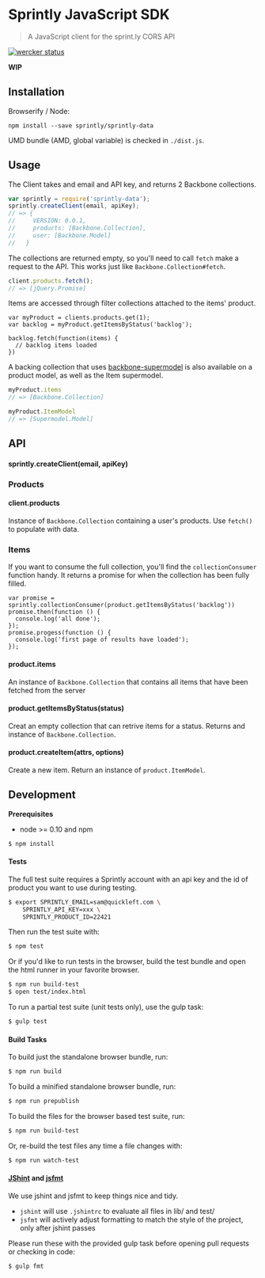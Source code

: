 # Sprintly JavaScript SDK

> A JavaScript client for the sprint.ly CORS API

[![wercker status](https://app.wercker.com/status/bc221f27cbc9fc9a53a2157d8c20dd09/m/master "wercker status")](https://app.wercker.com/project/bykey/bc221f27cbc9fc9a53a2157d8c20dd09)

**WIP**

## Installation

Browserify / Node:

```
npm install --save sprintly/sprintly-data
```

UMD bundle (AMD, global variable) is checked in `./dist.js`.

## Usage

The Client takes and email and API key, and returns 2 Backbone collections.

```javascript
var sprintly = require('sprintly-data');
sprintly.createClient(email, apiKey);
// => {
//     VERSION: 0.0.1,
//     products: [Backbone.Collection],
//     user: [Backbone.Model]
//   }
```

The collections are returned empty, so you'll need to call `fetch` make
a request to the API. This works just like `Backbone.Collection#fetch`.

```javascript
client.products.fetch();
// => [jQuery.Promise]
```

Items are accessed through filter collections attached to the items'
product.

```
var myProduct = clients.products.get(1);
var backlog = myProduct.getItemsByStatus('backlog');

backlog.fetch(function(items) {
  // backlog items loaded
})
```

A backing collection that uses
[backbone-supermodel](http://pathable.github.io/supermodel/) is also
available on a product model, as well as the Item supermodel.

```javascript
myProduct.items
// => [Backbone.Collection]

myProduct.ItemModel
// => [Supermodel.Model]
```

## API

#### sprintly.createClient(email, apiKey)

### Products

#### client.products

Instance of `Backbone.Collection` containing a user's products. Use
`fetch()` to populate with data.

### Items

If you want to consume the full collection, you'll find the
`collectionConsumer` function handy. It returns a promise for when the
collection has been fully filled.

```
var promise = sprintly.collectionConsumer(product.getItemsByStatus('backlog'))
promise.then(function () {
  console.log('all done');
});
promise.progess(function () {
  console.log('first page of results have loaded');
});
```

#### product.items

An instance of `Backbone.Collection` that contains all items that have
been fetched from the server

#### product.getItemsByStatus(status)

Creat an empty collection that can retrive items for a status. Returns
and instance of `Backbone.Collection`.

#### product.createItem(attrs, options)

Create a new item. Return an instance of `product.ItemModel`.



## Development

**Prerequisites**

* node >= 0.10 and npm

```bash
$ npm install
```

#### Tests

The full test suite requires a Sprintly account with an api key and
the id of product you want to use during testing.

```bash
$ export SPRINTLY_EMAIL=sam@quickleft.com \
    SPRINTLY_API_KEY=xxx \
    SPRINTLY_PRODUCT_ID=22421
```

Then run the test suite with:

```bash
$ npm test
```

Or if you'd like to run tests in the browser, build the test bundle and
open the html runner in your favorite browser.

```bash
$ npm run build-test
$ open test/index.html
```

To run a partial test suite (unit tests only), use the gulp task:

```bash
$ gulp test
```

#### Build Tasks

To build just the standalone browser bundle, run:

```bash
$ npm run build
```

To build a minified standalone browser bundle, run:

```bash
$ npm run prepublish
```

To build the files for the browser based test suite, run:

```bash
$ npm run build-test
```

Or, re-build the test files any time a file changes with:

```bash
$ npm run watch-test
```

#### [JShint](jshint.com) and [jsfmt](https://github.com/rdio/jsfmt/)

We use jshint and jsfmt to keep things nice and tidy.

* `jshint` will use `.jshintrc` to evaluate all files in lib/ and test/
* `jsfmt` will actively adjust formatting to match the style of the
  project, only after jshint passes

Please run these with the provided gulp task before opening pull
requests or checking in code:

```bash
$ gulp fmt
```
